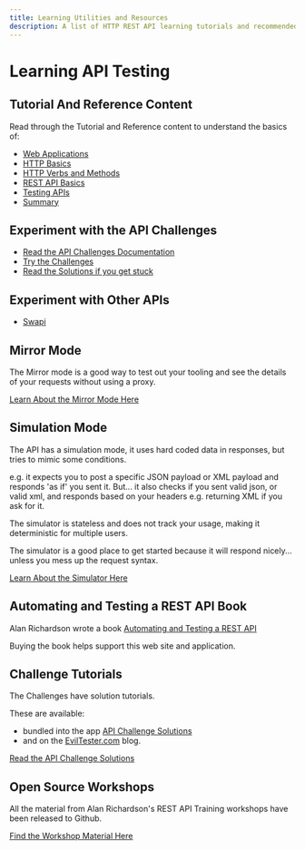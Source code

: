 ```yaml
---
title: Learning Utilities and Resources
description: A list of HTTP REST API learning tutorials and recommended books and practice sites for API Testing. 
---
```


# Learning API Testing

## Tutorial And Reference Content

Read through the Tutorial and Reference content to understand the basics of:

- [Web Applications](/tutorials/web-basics)
- [HTTP Basics](/tutorials/http-basics)
- [HTTP Verbs and Methods](/tutorials/http-verbs)
- [REST API Basics](/tutorials/rest-api-basics)
- [Testing APIs](/tutorials/testing-apis)
- [Summary](/tutorials/summary)

## Experiment with the API Challenges

- [Read the API Challenges Documentation](/docs)
- [Try the Challenges](/gui/challenges)
- [Read the Solutions if you get stuck](/apichallenges/solutions)

## Experiment with Other APIs

- [Swapi](/example-sites/swapi)

## Mirror Mode

The Mirror mode is a good way to test out your tooling and see the details of your requests without using a proxy.

[Learn About the Mirror Mode Here](/practice-modes/mirror)

## Simulation Mode

The API has a simulation mode, it uses hard coded data in responses, but tries to mimic some conditions.

e.g. it expects you to post a specific JSON payload or XML payload and responds 'as if' you sent it. But... it also checks if you sent valid json, or valid xml, and responds based on your headers e.g. returning XML if you ask for it.

The simulator is stateless and does not track your usage, making it deterministic for multiple users.

The simulator is a good place to get started because it will respond nicely... unless you mess up the request syntax.

[Learn About the Simulator Here](/practice-modes/simulation)

## Automating and Testing a REST API Book

Alan Richardson wrote a book [Automating and Testing a REST API](https://www.eviltester.com/page/books/automating-testing-api-casestudy/)

Buying the book helps support this web site and application.

## Challenge Tutorials

The Challenges have solution tutorials. 

These are available:

- bundled into the app [API Challenge Solutions](/apichallenges/solutions)
- and on the [EvilTester.com](https://www.eviltester.com/categories/api-challenges/) blog.

[Read the API Challenge Solutions](/apichallenges/solutions)

## Open Source Workshops

All the material from Alan Richardson's REST API Training workshops have been released to Github.

[Find the Workshop Material Here](https://www.eviltester.com/post/rest-api-workshops/)